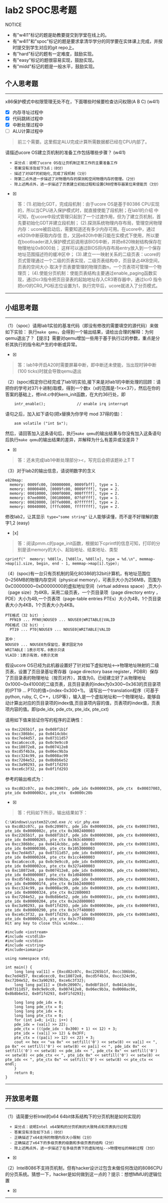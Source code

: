 # lab2 SPOC思考题

NOTICE
- 有"w4l1"标记的题是助教要提交到学堂在线上的。
- 有"w4l1"和"spoc"标记的题是要求拿清华学分的同学要在实体课上完成，并按时提交到学生对应的git repo上。
- 有"hard"标记的题有一定难度，鼓励实现。
- 有"easy"标记的题很容易实现，鼓励实现。
- 有"midd"标记的题是一般水平，鼓励实现。

## 个人思考题
---

x86保护模式中权限管理无处不在，下面哪些时候要检查访问权限(A B C)  (w4l1)
- [x] 内存寻址过程中
- [x] 代码跳转过程中
- [x] 中断处理过程中
- [ ] ALU计算过程中
 
> 前三个需要。这里假定ALU完成计算所需数据都已经在CPU内部了。


请描述ucore OS建立页机制的准备工作包括哪些步骤？ (w4l1) 
```
  + 采分点：说明了ucore OS在让页机制正常工作的主要准备工作
  - 答案没有涉及如下3点；（0分）
  - 描述了对GDT的初始化,完成了段机制（1分）
  - 除第二点外进一步描述了对物理内存的探测和空闲物理内存的管理。（2分）
  - 除上述两点外，进一步描述了页表建立初始过程和设置CR0控寄存器某位来使能页（3分）

 ```
- [x]  

> 答：(1).初始化GDT，完成段机制：由于ucore OS是基于80386 CPU实现的，所以当CPU进入保护模式时，就直接使能了段机制；在lab1的介绍
中可知，在ucore中段式管理只起到了一个过渡作用，但为了建立页机制，首先要初始化GDT并建立段机制；
      (2).探测系统物理内存布局，管理空闲物理内存：ucore被启动后，需要知道还有多少内存可用。在ucore中，通过e820h中断获取内存信
息，又因e820h中断只能在实模式下使用，所以要在bootloader进入保护模式前调用该BIOS中断，并把e820映射结构保存在物理地址0x8000处；
这样可以通过BIOS将内存布局entry放入到一个保存地址范围描述符的缓冲区中；
      (3).建立一一映射关系的二级页表：ucore的页式管理通过一个二级的页表实现，二级页表结构中，页目录占4KB空间，页表的空间大小
取决于页表要管理的物理页数n，一个页表项可管理一个物理页；
      (4).使能分页机制：使能页表结构主要通过enable_paging函数实现，通过Icr3指令把页目录表的起始地址存入CR3寄存器中，通过Icr0
指令把cr0的CR0_PG标志位设置为1，执行完毕后，ucore就进入了分页模式。
      

---

## 小组思考题
---

（1）（spoc）请用lab1实验的基准代码（即没有修改的需要填空的源代码）来做如下实验： 执行`make qemu`，会得到一个输出结果，请给出合理的解释：为何qemu退出了？【提示】需要对qemu增加一些用于基于执行过的参数，重点是分析其执行的指令和产生的中断或异常。 

- [x]  

> 答：lab1中开启A20时需要屏幕中断，即中断还未使能，当出现时钟中断(100 ticks)时就会导致qemu退出

（2）(spoc)假定你已经完成了lab1的实验,接下来是对lab1的中断处理的回顾：请把你的学号对37(十进制)取模，得到一个数x（x的范围是-1<x<37），然后在你的答案的基础上，修init.c中的kern_init函数，在大约36行处，即

```
    intr_enable();              // enable irq interrupt
```
语句之后，加入如下语句(把x替换为你学号 mod 37得的值)：
```
    asm volatile ("int $x");
```    
然后，请回答加入这条语句后，执行`make qemu`的输出结果与你没有加入这条语句后执行`make qemu`的输出结果的差异，并解释为什么有差异或没差异？ 

- [x]  

> 答：还未完成lab1中断处理部分><，写完后会把该题补上T T

（3）对于lab2的输出信息，请说明数字的含义
```
e820map:
  memory: 0009fc00, [00000000, 0009fbff], type = 1.
  memory: 00000400, [0009fc00, 0009ffff], type = 2.
  memory: 00010000, [000f0000, 000fffff], type = 2.
  memory: 07ee0000, [00100000, 07fdffff], type = 1.
  memory: 00020000, [07fe0000, 07ffffff], type = 2.
  memory: 00040000, [fffc0000, ffffffff], type = 2.
```
修改lab2，让其显示` type="some string"` 让人能够读懂，而不是不好理解的数字1,2  (easy) 
- [x]  

> 答：阅读pmm.c的page_init函数，根据如下cprintf的信息可知，打印的分别是该memory的大小、起始地址、结束地址、类型

```
cprintf("  memory: %08llx, [%08llx, %08llx], type = %d.\n", memmap->map[i].size, begin, end - 1, memmap->map[i].type);
```

（4）(spoc)有一台只有页机制的简化80386的32bit计算机，有地址范围位0~256MB的物理内存空间（physical memory），可表示大小为256MB，范围为0xC0000000~0xD0000000的虚拟地址空间（virtual address space）,页大小（page size）为4KB，采用二级页表，一个页目录项（page directory entry ，PDE）大小为4B,一个页表项（page-table entries PTEs）大小为4B，1个页目录表大小为4KB，1个页表大小为4KB。
```
PTE格式（32 bit） :
  PFN19 ... PFN0|NOUSE9 ... NOUSE0|WRITABLE|VALID
PDE格式（32 bit） :
  PT19 ... PT0|NOUSE9 ... NOUSE0|WRITABLE|VALID
 
其中：
NOUSE9 ... NOUSE0为保留位，要求固定为0
WRITABLE：1表示可写，0表示只读
VLAID：1表示有效，0表示无效
```

假设ucore OS已经为此机器设置好了针对如下虚拟地址<-->物理地址映射的二级页表，设置了页目录基址寄存器（page directory base register，PDBR）保存了页目录表的物理地址（按页对齐），其值为0。已经建立好了从物理地址0x1000~0x41000的二级页表，且页目录表的index为0x300~0x363的页目录项的(PT19 ... PT0)的值=(index-0x300+1)。
请写出一个translation程序（可基于python, ruby, C, C++，LISP等），输入是一个虚拟地址和一个物理地址，能够自动计算出对应的页目录项的index值,页目录项内容的值，页表项的index值，页表项内容的值。即(pde_idx, pde_ctx, pte_idx, pte_cxt)

请用如下值来验证你写的程序的正确性：
```
va 0xc2265b1f, pa 0x0d8f1b1f
va 0xcc386bbc, pa 0x0414cbbc
va 0xc7ed4d57, pa 0x07311d57
va 0xca6cecc0, pa 0x0c9e9cc0
va 0xc18072e8, pa 0x007412e8
va 0xcd5f4b3a, pa 0x06ec9b3a
va 0xcc324c99, pa 0x0008ac99
va 0xc7204e52, pa 0x0b8b6e52
va 0xc3a90293, pa 0x0f1fd293
va 0xce6c3f32, pa 0x0f1fd293
```

参考的输出格式为：
```
va 0xcd82c07c, pa 0x0c20907c, pde_idx 0x00000336, pde_ctx  0x00037003, pte_idx 0x0000002c, pte_ctx  0x0000c20b
```

- [x]  

> 答：代码如下所示，输出结果如下：

```
C:\Windows\system32\cmd.exe /c vir_phy.exe
va 0xcd82c07c, pa 0x0c20907c, pde_idx 0x00000336, pde_ctx 0x00037003, pte_idx 0x0000002c, pte_ctx 0x3082400003
va 0xc2265b1f, pa 0x0d8f1b1f, pde_idx 0x00000308, pde_ctx 0x00009003, pte_idx 0x00000265, pte_ctx 0x363c400003
va 0xcc386bbc, pa 0x0414cbbc, pde_idx 0x00000330, pde_ctx 0x00031003, pte_idx 0x00000386, pte_ctx 0x1053000003
va 0xc7ed4d57, pa 0x07311d57, pde_idx 0x0000031f, pde_ctx 0x00020003, pte_idx 0x000002d4, pte_ctx 0x1cc4400003
va 0xca6cecc0, pa 0x0c9e9cc0, pde_idx 0x00000329, pde_ctx 0x0002a003, pte_idx 0x000002ce, pte_ctx 0x327a400003
va 0xc18072e8, pa 0x007412e8, pde_idx 0x00000306, pde_ctx 0x00007003, pte_idx 0x00000007, pte_ctx 0x1d0400003
va 0xcd5f4b3a, pa 0x06ec9b3a, pde_idx 0x00000335, pde_ctx 0x00036003, pte_idx 0x000001f4, pte_ctx 0x1bb2400003
va 0xcc324c99, pa 0x0008ac99, pde_idx 0x00000330, pde_ctx 0x00031003, pte_idx 0x00000324, pte_ctx 0x22800003
va 0xc7204e52, pa 0x0b8b6e52, pde_idx 0x0000031c, pde_ctx 0x0001d003, pte_idx 0x00000204, pte_ctx 0x2e2d800003
va 0xc3a90293, pa 0x0f1fd293, pde_idx 0x0000030e, pde_ctx 0x0000f003, pte_idx 0x00000290, pte_ctx 0x3c7f400003
va 0xce6c3f32, pa 0x0f1fd293, pde_idx 0x00000339, pde_ctx 0x0003a003, pte_idx 0x000002c3, pte_ctx 0x3c7f400003
Hit any key to close this window...

```

```
#include <iostream>
#include <cstdlib>
#include <cstdio>
#include <cstring>
#include<iomanip>

using namespace std; 

int main() {
    long long va[11] = {0xcd82c07c, 0xc2265b1f, 0xcc386bbc, 0xc7ed4d57, 0xca6cecc0, 0xc18072e8, 0xcd5f4b3a, 0xcc324c99, 0xc7204e52, 0xc3a90293, 0xce6c3f32};
    long long pa[11] = {0x0c20907c, 0x0d8f1b1f, 0x0414cbbc, 0x07311d57, 0x0c9e9cc0, 0x007412e8, 0x06ec9b3a, 0x0008ac99, 0x0b8b6e52, 0x0f1fd293, 0x0f1fd293};

    long long pde_idx = 0;
    long long pde_ctx = 0;
    long long pte_idx = 0;
    long long pte_ctx = 0;
    for (int i=0; i<11; i++) {
	pde_idx = (va[i] >> 22);
	pde_ctx = (((pde_idx - 0x300) + 1) << 12) + 3;
	pte_idx = (va[i] >> 12) & 0x3FF;
	pte_ctx = ((pa[i] >> 12) << 22) + 3;
	cout << hex << "va 0x" << setfill('0') << setw(8) << va[i] << ", pa 0x" << setfill('0') << setw(8) << pa[i] << ", pde_idx 0x" << setfill('0') << setw(8) << pde_idx << ", pde_ctx 0x" << setfill('0') << setw(8) << pde_ctx << ", pte_idx 0x" << setfill('0') << setw(8) << pte_idx << ", pte_ctx 0x" << setfill('0') << setw(8) << pte_ctx << endl;
    }
    return 0;
}
```

---

## 开放思考题

---

（1）请简要分析Intel的x64 64bit体系结构下的分页机制是如何实现的 
```
  + 采分点：说明Intel x64架构的分页机制的大致特点和页表执行过程
  - 答案没有涉及如下3点；（0分）
  - 正确描述了x64支持的物理内存大小限制（1分）
  - 正确描述了x64下的多级页表的级数和多级页表的结构（2分）
  - 除上述两点外，进一步描述了在多级页表下的虚拟地址-->物理地址的映射过程（3分）
 ```
- [x]  

>  

（2）Intel8086不支持页机制，但有hacker设计过包含未做任何改动的8086CPU的分页系统。猜想一下，hacker是如何做到这一点的？提示：想想MMU的逻辑位置

- [x]  

> 

---

